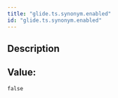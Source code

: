 ```yaml
---
title: "glide.ts.synonym.enabled"
id: "glide.ts.synonym.enabled"
---
```

## Description



## Value: 
```
false
```
